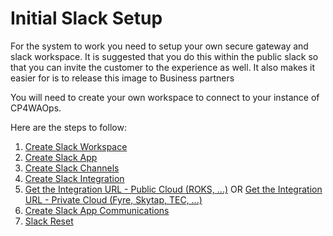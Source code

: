 # Initial Slack Setup

For the system to work you need to setup your own secure gateway and slack workspace. It is suggested that you do this within the public slack so that you can invite the customer to the experience as well. It also makes it easier for is to release this image to Business partners

You will need to create your own workspace to connect to your instance of CP4WAOps.


Here are the steps to follow:

1. [Create Slack Workspace](1_slack_workspace.md)
1. [Create Slack App](2_slack_app_create.md)
1. [Create Slack Channels](3_slack_channel.md)
1. [Create Slack Integration](4_slack_integrate.md)
1. [Get the Integration URL - Public Cloud (ROKS, ...)](5_slack_url_public.md)  OR [Get the Integration URL - Private Cloud (Fyre, Skytap, TEC, ...)](5_slack_url_private.md)
1. [Create Slack App Communications](6_slack_app_integration.md)
1. [Slack Reset](7_slack_reset.md)




